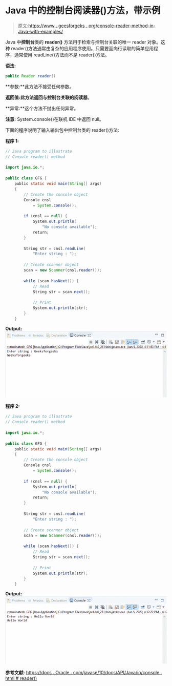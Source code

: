 # Java 中的控制台阅读器()方法，带示例

> 原文:[https://www . geesforgeks . org/console-reader-method-in-Java-with-examples/](https://www.geeksforgeeks.org/console-reader-method-in-java-with-examples/)

Java 中**控制台**类的 **reader()** 方法用于检索与控制台关联的唯一 reader 对象。这种 reader()方法通常由复杂的应用程序使用。只需要面向行读取的简单应用程序，通常使用 readLine()方法而不是 reader()方法。

**语法:**

```java
public Reader reader()

```

**参数:**此方法不接受任何参数。

**返回值:**此方法返回与控制台关联的**阅读器**。

**异常:**这个方法不抛出任何异常。

**注意:** System.console()在联机 IDE 中返回 null。

下面的程序说明了输入输出包中控制台类的 reader()方法:

**程序 1:**

```java
// Java program to illustrate
// Console reader() method

import java.io.*;

public class GFG {
    public static void main(String[] args)
    {
        // Create the console object
        Console cnsl
            = System.console();

        if (cnsl == null) {
            System.out.println(
                "No console available");
            return;
        }

        String str = cnsl.readLine(
            "Enter string : ");

        // Create scanner object
        scan = new Scanner(cnsl.reader());

        while (scan.hasNext()) {
            // Read
            String str = scan.next();

            // Print
            System.out.println(str);
        }
    }
```

**Output:**![](img/39a67655289f251ef21d86b99b1a14b6.png)

**程序 2:**

```java
// Java program to illustrate
// Console reader() method

import java.io.*;

public class GFG {
    public static void main(String[] args)
    {
        // Create the console object
        Console cnsl
            = System.console();

        if (cnsl == null) {
            System.out.println(
                "No console available");
            return;
        }

        String str = cnsl.readLine(
            "Enter string : ");

        // Create scanner object
        scan = new Scanner(cnsl.reader());

        while (scan.hasNext()) {
            // Read
            String str = scan.next();

            // Print
            System.out.println(str);
        }
    }
```

**Output:**![](img/d0256b2b4186fc896592a9945f84931d.png)

**参考文献:**
[https://docs . Oracle . com/javase/10/docs/API/Java/io/console . html # reader()](https://docs.oracle.com/javase/10/docs/api/java/io/Console.html#reader())